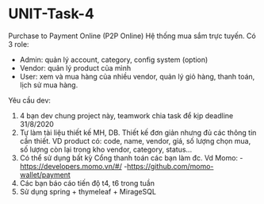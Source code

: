 # UNIT-Task-4

Purchase to Payment Online (P2P Online)
Hệ thống mua sắm trực tuyến.
Có 3 role: 
- Admin: quản lý account, category, config system (option)
- Vendor: quản lý product của mình
- User: xem và mua hàng của nhiều vendor, quản lý giỏ hàng, thanh toán, lịch sử mua hàng.

Yêu cầu dev:
1. 4 bạn dev chung project này, teamwork chia task để kịp deadline 31/8/2020
2. Tự làm tài liệu thiết kế MH, DB. Thiết kế đơn giản nhưng đủ các thông tin cần thiết.
  VD product có: code, name, vendor, giá, số lượng chọn mua, số lượng còn lại trong kho vendor, category, status...
3. Có thể sử dụng bất kỳ Cổng thanh toán các bạn làm đc. 
  Vd Momo: 
  -https://developers.momo.vn/#/
  -https://github.com/momo-wallet/payment
4. Các bạn báo cáo tiến độ t4, t6 trong tuần
5. Sử dụng spring + thymeleaf + MirageSQL
